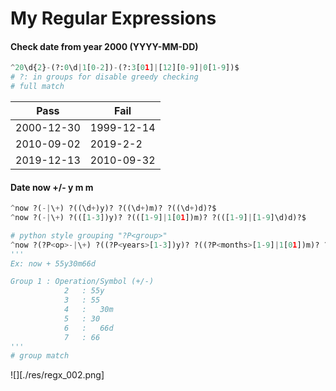 # My Regular Expressions

#### Check date from year 2000 (YYYY-MM-DD)

```python
^20\d{2}-(?:0\d|1[0-2])-(?:3[01]|[12][0-9]|0[1-9])$
# ?: in groups for disable greedy checking
# full match
```

| Pass       | Fail       |
| ---------- | ---------- |
| 2000-12-30 | 1999-12-14 |
| 2010-09-02 | 2019-2-2   |
| 2019-12-13 | 2010-09-32 |

#### Date now +/- y m m

```python
^now ?(-|\+) ?((\d+)y)? ?((\d+)m)? ?((\d+)d)?$
^now ?(-|\+) ?(([1-3])y)? ?(([1-9]|1[01])m)? ?(([1-9]|[1-9]\d)d)?$

# python style grouping "?P<group>"
^now ?(?P<op>-|\+) ?((?P<years>[1-3])y)? ?((?P<months>[1-9]|1[01])m)? ?((?P<days>[1-9]|[1-5]\d)d)?$
'''
Ex: now + 55y30m66d

Group 1 : Operation/Symbol (+/-)
			2	: 55y
			3	: 55
			4	:	30m
			5	: 30
			6	:	66d
			7	: 66
'''
# group match
```
![][./res/regx_002.png]


